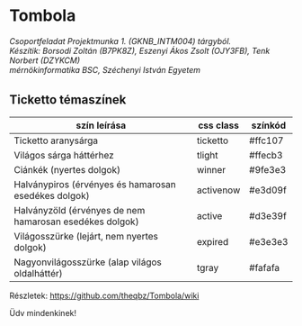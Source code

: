 # Tombola
###### Csoportfeladat Projektmunka 1. (GKNB_INTM004) tárgyból.<br/>Készítik: Borsodi Zoltán (B7PK8Z), Eszenyi Ákos Zsolt (OJY3FB), Tenk Norbert (DZYKCM)<br/>mérnökinformatika BSC, Széchenyi István Egyetem

## Ticketto témaszínek

| szín leírása                                            | css class | színkód |
|---------------------------------------------------------|-----------|---------|
| Ticketto aranysárga                                     | ticketto  | #ffc107 |
| Világos sárga háttérhez                                 | tlight    | #ffecb3 |
| Ciánkék (nyertes dolgok)                                | winner    | #9fe3e3 |
| Halványpiros (érvényes és hamarosan esedékes dolgok)    | activenow | #e3d09f |
| Halványzöld (érvényes de nem hamarosan esedékes dolgok) | active    | #d3e39f |
| Világosszürke (lejárt, nem nyertes dolgok)              | expired   | #e3e3e3 |
| Nagyonvilágosszürke (alap világos oldalháttér)          | tgray     | #fafafa |

Részletek: https://github.com/theqbz/Tombola/wiki

Üdv mindenkinek!
